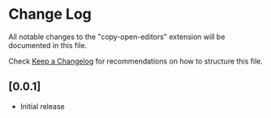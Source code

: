 # Change Log

All notable changes to the "copy-open-editors" extension will be documented in this file.

Check [Keep a Changelog](http://keepachangelog.com/) for recommendations on how to structure this file.

## [0.0.1]

- Initial release

